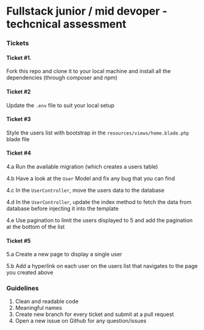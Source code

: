 # Fullstack junior / mid devoper - techcnical assessment


### Tickets
#### Ticket #1. 

Fork this repo and clone it to your local machine and install all the dependencies (through composer and npm) 

#### Ticket #2

Update the `.env` file to suit your local setup

#### Ticket #3

Style the users list with bootstrap in the `resources/views/home.blade.php` blade file

#### Ticket #4

4.a Run the available migration (which creates a users table)

4.b Have a look at the `User` Model and fix any bug that you can find

4.c In the `UserController`, move the users data to the database 

4.d In the `UserController`, update the index method to fetch the data from database before injecting it into the template

4.e Use pagination to limit the users displayed to 5 and add the pagination at the bottom of the list

#### Ticket #5

5.a Create a new page to display a single user

5.b Add a hyperlink on each user on the users list that navigates to the page you created above



### Guidelines

1. Clean and readable code
2. Meaningful names
3. Create new branch for every ticket and submit at a pull request
4. Open a new issue on Github for any question/issues



